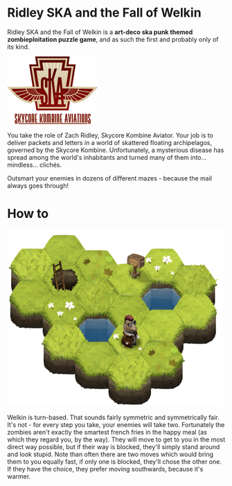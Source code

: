 Ridley SKA and the Fall of Welkin
=================================

Ridley SKA and the Fall of Welkin is a __art-deco ska punk themed zombieploitation puzzle game__, and as such the first and probably only of its kind.

![Skycore Kombine Aviations](https://github.com/maebert/Welkin/raw/master/Artwork/ska-logo.png)

You take the role of Zach Ridley, Skycore Kombine Aviator. Your job is to deliver packets and letters in a world of skattered floating archipelagos, governed by the Skycore Kombine. Unfortunately, a mysterious disease has spread among the world's inhabitants and turned many of them into... mindless... clichés. 

Outsmart your enemies in dozens of different mazes - because the mail always goes through!


How to
======

![Early Development Screenshot](https://github.com/maebert/Welkin/raw/master/Artwork/screenshot-0.3.2.png)

Welkin is turn-based. That sounds fairly symmetric and symmetrically fair. It's not - for every step you take, your enemies will take two. Fortunately the zombies aren't exactly the smartest french fries in the happy meal (as which they regard you, by the way). They will move to get to you in the most direct way possible, but if their way is blocked, they'll simply stand around and look stupid. Note than often there are two moves which would bring them to you equally fast, if only one is blocked, they'll chose the other one. If they have the choice, they prefer moving southwards, because it's warmer.

